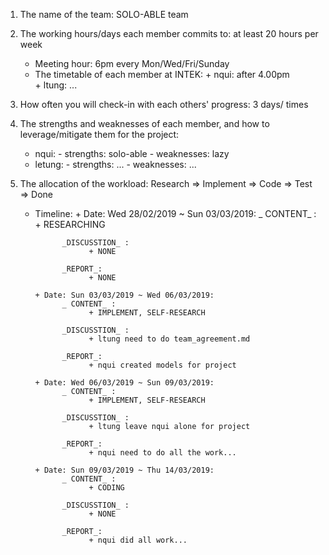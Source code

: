 1. The name of the team: SOLO-ABLE team 


2. The working hours/days each member commits to: at least 20 hours per week
      + Meeting hour: 6pm every Mon/Wed/Fri/Sunday
      + The timetable of each member at INTEK:
            + nqui: after 4.00pm  
            + ltung: ...

3. How often you will check-in with each others' progress: 3 days/ times


4. The strengths and weaknesses of each member, and how to leverage/mitigate them for the project:
      + nqui:
              - strengths: solo-able
              - weaknesses: lazy
      + letung:
              - strengths: ...
              - weaknesses: ...


5. The allocation of the workload: Research => Implement => Code => Test => Done
      + Timeline:
            + Date: Wed 28/02/2019 ~ Sun 03/03/2019: 
                  _ CONTENT_ : 
                        + RESEARCHING

                  _DISCUSSTION_ :
                        + NONE

                  _REPORT_: 
                        + NONE

            + Date: Sun 03/03/2019 ~ Wed 06/03/2019: 
                  _ CONTENT_ : 
                        + IMPLEMENT, SELF-RESEARCH

                  _DISCUSSTION_ :
                        + ltung need to do team_agreement.md

                  _REPORT_: 
                        + nqui created models for project

            + Date: Wed 06/03/2019 ~ Sun 09/03/2019: 
                  _ CONTENT_ : 
                        + IMPLEMENT, SELF-RESEARCH

                  _DISCUSSTION_ :
                        + ltung leave nqui alone for project

                  _REPORT_: 
                        + nqui need to do all the work...

            + Date: Sun 09/03/2019 ~ Thu 14/03/2019: 
                  _ CONTENT_ : 
                        + CODING

                  _DISCUSSTION_ :
                        + NONE

                  _REPORT_: 
                        + nqui did all work...

